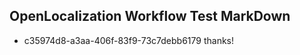 ## OpenLocalization Workflow Test MarkDown
* c35974d8-a3aa-406f-83f9-73c7debb6179 thanks!

<!--HONumber=Jul16_HO5-->


